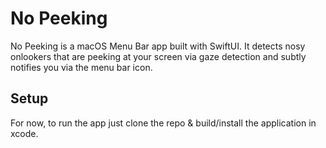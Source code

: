 # No Peeking
No Peeking is a macOS Menu Bar app built with SwiftUI. It detects nosy onlookers that are peeking at your screen via gaze detection and subtly notifies you via the menu bar icon.

## Setup
For now, to run the app just clone the repo & build/install the application in xcode.
